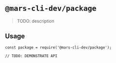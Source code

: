 # `@mars-cli-dev/package`

> TODO: description

## Usage

```
const package = require('@mars-cli-dev/package');

// TODO: DEMONSTRATE API
```
